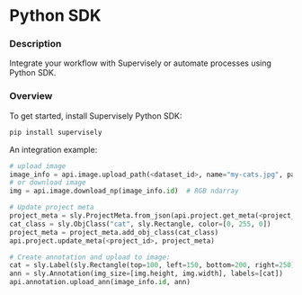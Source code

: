 # Python SDK

### Description

Integrate your workflow with Supervisely or automate processes using Python SDK.

### Overview

To get started, install Supervisely Python SDK:

```bash
pip install supervisely
```

An integration example:

```python
# upload image
image_info = api.image.upload_path(<dataset_id>, name="my-cats.jpg", path="images/my-cats.jpg")
# or download image
img = api.image.download_np(image_info.id)  # RGB ndarray

# Update project meta
project_meta = sly.ProjectMeta.from_json(api.project.get_meta(<project_id>)
cat_class = sly.ObjClass("cat", sly.Rectangle, color=[0, 255, 0])
project_meta = project_meta.add_obj_class(cat_class)
api.project.update_meta(<project_id>, project_meta)

# Create annotation and upload to image:
cat = sly.Label(sly.Rectangle(top=100, left=150, bottom=200, right=250), cat_class)
ann = sly.Annotation(img_size=[img.height, img.width], labels=[cat])
api.annotation.upload_ann(image_info.id, ann)
```
